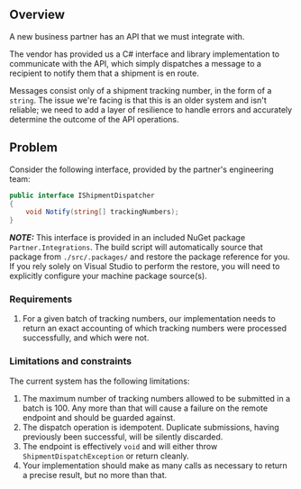 ## Overview
A new business partner has an API that we must integrate with.

The vendor has provided us a C# interface and library implementation to communicate with the API, which simply dispatches a message to a recipient to notify them that a shipment is en route. 

Messages consist only of a shipment tracking number, in the form of a `string`. The issue we're facing is that this is an older system and isn't reliable; we need to add a layer of resilience to handle errors and accurately determine the outcome of the API operations.


## Problem
Consider the following interface, provided by the partner's engineering team:
```csharp
public interface IShipmentDispatcher
{
    void Notify(string[] trackingNumbers);
}
```
***NOTE:*** This interface is provided in an included NuGet package `Partner.Integrations`.  The build script will automatically source that package from `./src/.packages/` and restore the package reference for you.  
If you rely solely on Visual Studio to perform the restore, you will need to explicitly configure your machine package source(s).


### Requirements

1. For a given batch of tracking numbers, our implementation needs to return an exact accounting of which tracking numbers were processed successfully, and which were not. 

### Limitations and constraints

The current system has the following limitations:

1. The maximum number of tracking numbers allowed to be submitted in a batch is 100.  Any more than that will cause a failure on the remote endpoint and should be guarded against.
2. The dispatch operation is idempotent.  Duplicate submissions, having previously been successful, will be silently discarded.
3. The endpoint is effectively `void` and will either throw `ShipmentDispatchException` or return cleanly.
4. Your implementation should make as many calls as necessary to return a precise result, but no more than that.